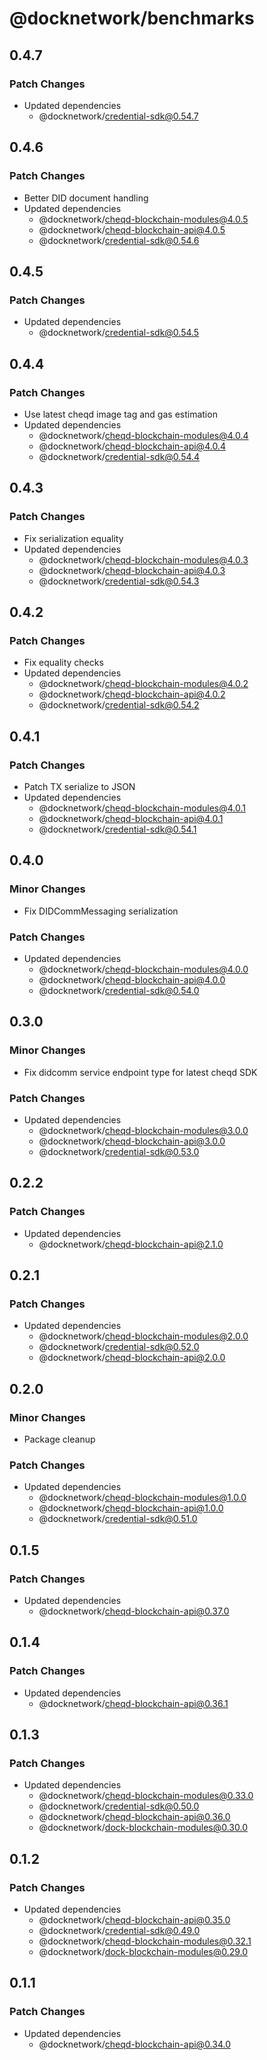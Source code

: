 # @docknetwork/benchmarks

## 0.4.7

### Patch Changes

- Updated dependencies
  - @docknetwork/credential-sdk@0.54.7

## 0.4.6

### Patch Changes

- Better DID document handling
- Updated dependencies
  - @docknetwork/cheqd-blockchain-modules@4.0.5
  - @docknetwork/cheqd-blockchain-api@4.0.5
  - @docknetwork/credential-sdk@0.54.6

## 0.4.5

### Patch Changes

- Updated dependencies
  - @docknetwork/credential-sdk@0.54.5

## 0.4.4

### Patch Changes

- Use latest cheqd image tag and gas estimation
- Updated dependencies
  - @docknetwork/cheqd-blockchain-modules@4.0.4
  - @docknetwork/cheqd-blockchain-api@4.0.4
  - @docknetwork/credential-sdk@0.54.4

## 0.4.3

### Patch Changes

- Fix serialization equality
- Updated dependencies
  - @docknetwork/cheqd-blockchain-modules@4.0.3
  - @docknetwork/cheqd-blockchain-api@4.0.3
  - @docknetwork/credential-sdk@0.54.3

## 0.4.2

### Patch Changes

- Fix equality checks
- Updated dependencies
  - @docknetwork/cheqd-blockchain-modules@4.0.2
  - @docknetwork/cheqd-blockchain-api@4.0.2
  - @docknetwork/credential-sdk@0.54.2

## 0.4.1

### Patch Changes

- Patch TX serialize to JSON
- Updated dependencies
  - @docknetwork/cheqd-blockchain-modules@4.0.1
  - @docknetwork/cheqd-blockchain-api@4.0.1
  - @docknetwork/credential-sdk@0.54.1

## 0.4.0

### Minor Changes

- Fix DIDCommMessaging serialization

### Patch Changes

- Updated dependencies
  - @docknetwork/cheqd-blockchain-modules@4.0.0
  - @docknetwork/cheqd-blockchain-api@4.0.0
  - @docknetwork/credential-sdk@0.54.0

## 0.3.0

### Minor Changes

- Fix didcomm service endpoint type for latest cheqd SDK

### Patch Changes

- Updated dependencies
  - @docknetwork/cheqd-blockchain-modules@3.0.0
  - @docknetwork/cheqd-blockchain-api@3.0.0
  - @docknetwork/credential-sdk@0.53.0

## 0.2.2

### Patch Changes

- Updated dependencies
  - @docknetwork/cheqd-blockchain-api@2.1.0

## 0.2.1

### Patch Changes

- Updated dependencies
  - @docknetwork/cheqd-blockchain-modules@2.0.0
  - @docknetwork/credential-sdk@0.52.0
  - @docknetwork/cheqd-blockchain-api@2.0.0

## 0.2.0

### Minor Changes

- Package cleanup

### Patch Changes

- Updated dependencies
  - @docknetwork/cheqd-blockchain-modules@1.0.0
  - @docknetwork/cheqd-blockchain-api@1.0.0
  - @docknetwork/credential-sdk@0.51.0

## 0.1.5

### Patch Changes

- Updated dependencies
  - @docknetwork/cheqd-blockchain-api@0.37.0

## 0.1.4

### Patch Changes

- Updated dependencies
  - @docknetwork/cheqd-blockchain-api@0.36.1

## 0.1.3

### Patch Changes

- Updated dependencies
  - @docknetwork/cheqd-blockchain-modules@0.33.0
  - @docknetwork/credential-sdk@0.50.0
  - @docknetwork/cheqd-blockchain-api@0.36.0
  - @docknetwork/dock-blockchain-modules@0.30.0

## 0.1.2

### Patch Changes

- Updated dependencies
  - @docknetwork/cheqd-blockchain-api@0.35.0
  - @docknetwork/credential-sdk@0.49.0
  - @docknetwork/cheqd-blockchain-modules@0.32.1
  - @docknetwork/dock-blockchain-modules@0.29.0

## 0.1.1

### Patch Changes

- Updated dependencies
  - @docknetwork/cheqd-blockchain-api@0.34.0
